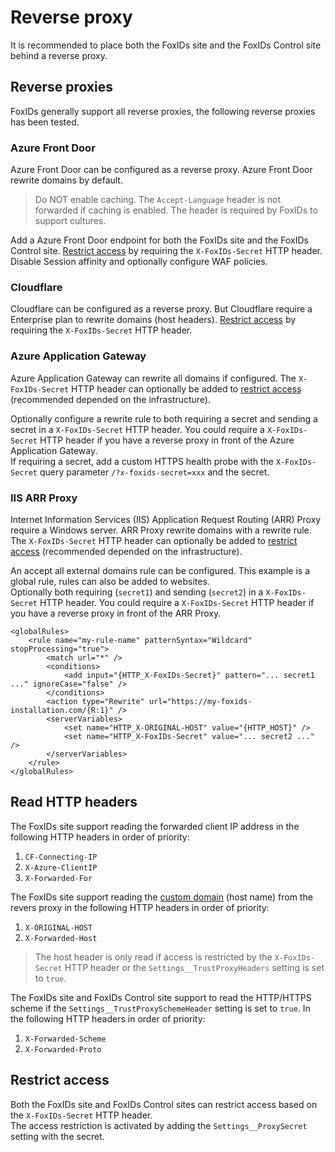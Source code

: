 # Reverse proxy
It is recommended to place both the FoxIDs site and the FoxIDs Control site behind a reverse proxy. 

## Reverse proxies
FoxIDs generally support all reverse proxies, the following reverse proxies has been tested.
 
### Azure Front Door
Azure Front Door can be configured as a reverse proxy. Azure Front Door rewrite domains by default. 

> Do NOT enable caching. The `Accept-Language` header is not forwarded if caching is enabled. The header is required by FoxIDs to support cultures.

Add a Azure Front Door endpoint for both the FoxIDs site and the FoxIDs Control site. [Restrict access](#restrict-access) by requiring the `X-FoxIDs-Secret` HTTP header.  
Disable Session affinity and optionally configure WAF policies.

### Cloudflare
Cloudflare can be configured as a reverse proxy. But Cloudflare require a Enterprise plan to rewrite domains (host headers). [Restrict access](#restrict-access) by requiring the `X-FoxIDs-Secret` HTTP header.

### Azure Application Gateway
Azure Application Gateway can rewrite all domains if configured. 
The `X-FoxIDs-Secret` HTTP header can optionally be added to [restrict access](#restrict-access) (recommended depended on the infrastructure).

Optionally configure a rewrite rule to both requiring a secret and sending a secret in a `X-FoxIDs-Secret` HTTP header. You could require a `X-FoxIDs-Secret` HTTP header if you have a reverse proxy in front of the Azure Application Gateway.  
If requiring a secret, add a custom HTTPS health probe with the `X-FoxIDs-Secret` query parameter `/?x-foxids-secret=xxx` and the secret.

### IIS ARR Proxy
Internet Information Services (IIS) Application Request Routing (ARR) Proxy require a Windows server. ARR Proxy rewrite domains with a rewrite rule. 
The `X-FoxIDs-Secret` HTTP header can optionally be added to [restrict access](#restrict-access) (recommended depended on the infrastructure).

An accept all external domains rule can be configured. This example is a global rule, rules can also be added to websites.  
Optionally both requiring (`secret1`) and sending (`secret2`) in a `X-FoxIDs-Secret` HTTP header. You could require a `X-FoxIDs-Secret` HTTP header if you have a reverse proxy in front of the ARR Proxy.

    <globalRules>
        <rule name="my-rule-name" patternSyntax="Wildcard" stopProcessing="true">
            <match url="*" />
            <conditions>
                <add input="{HTTP_X-FoxIDs-Secret}" pattern="... secret1 ..." ignoreCase="false" />
            </conditions>                                                
            <action type="Rewrite" url="https://my-foxids-installation.com/{R:1}" />
            <serverVariables>
                <set name="HTTP_X-ORIGINAL-HOST" value="{HTTP_HOST}" />
                <set name="HTTP_X-FoxIDs-Secret" value="... secret2 ..." />
            </serverVariables>
        </rule>
    </globalRules>

## Read HTTP headers
The FoxIDs site support reading the forwarded client IP address in the following HTTP headers in order of priority:

 1. `CF-Connecting-IP`
 2. `X-Azure-ClientIP`
 3. `X-Forwarded-For`

The FoxIDs site support reading the [custom domain](custom-domain.md) (host name) from the revers proxy in the following HTTP headers in order of priority:

 1. `X-ORIGINAL-HOST`
 2. `X-Forwarded-Host`

> The host header is only read if access is restricted by the `X-FoxIDs-Secret` HTTP header or the `Settings__TrustProxyHeaders` setting is set to `true`.

The FoxIDs site and FoxIDs Control site support to read the HTTP/HTTPS scheme if the `Settings__TrustProxySchemeHeader` setting is set to `true`. In the following HTTP headers in order of priority:

 1. `X-Forwarded-Scheme`
 2. `X-Forwarded-Proto`

 ## Restrict access
Both the FoxIDs site and FoxIDs Control sites can restrict access based on the `X-FoxIDs-Secret` HTTP header.  
The access restriction is activated by adding the `Settings__ProxySecret` setting with the secret.